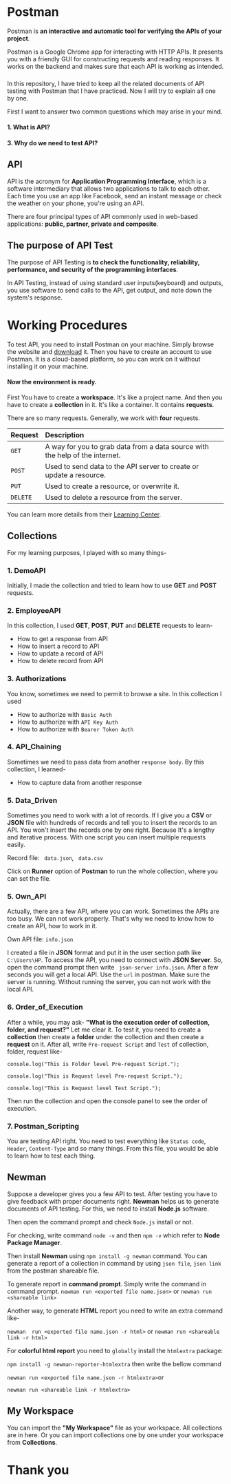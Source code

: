 
# Postman

Postman is **an interactive and automatic tool for verifying the APIs of your project**. 

Postman is a Google Chrome app for interacting with HTTP APIs. It presents you with a friendly GUI for constructing requests and reading responses. It works on the backend and makes sure that each API is working as intended.

###
In this repository, I have tried to keep all the related documents of API testing with Postman that I have practiced. Now I will try to explain all one by one.

First I want to answer two common questions which may arise in your mind.


#### 1. What is API?
#### 3. Why do we need to test API?

## API
API is the acronym for **Application Programming Interface**, which is a software intermediary that allows two applications to talk to each other. Each time you use an app like Facebook, send an instant message or check the weather on your phone, you're using an API.

There are four principal types of API commonly used in web-based applications: **public, partner, private and composite**.


##  The purpose of API Test
The purpose of API Testing is **to check the functionality, reliability, performance, and security of the programming interfaces**. 

In API Testing, instead of using standard user inputs(keyboard) and outputs, you use software to send calls to the API, get output, and note down the system's response.

# Working Procedures
To test API, you need to install Postman on your machine. Simply browse the website and [download](https://www.postman.com/downloads/) it. Then you have to create an account to use Postman. It is a cloud-based platform, so you can work on it without installing it on your machine.

#### Now the environment is ready.
First You have to create a **workspace**. It's like a project name. And then you have to create a **collection** in it. It's like a container. It contains **requests**.

There are so many requests. Generally, we work with **four** requests.


| Request | Description                       |
| :-------- | :-------------------------------- |
| `GET`       | A way for you to grab data from a data source with the help of the internet. |
| `POST`       | Used to send data to the API server to create or update a resource.|
| `PUT`       | Used to create a resource, or overwrite it.|
| `DELETE`       | Used to delete a resource from the server.|

You can learn more details from their [Learning Center](https://learning.postman.com/docs/getting-started/introduction/).

## Collections
 For my learning purposes, I played with so many things-
### 1. DemoAPI
Initially, I made the collection and tried to learn how to use **GET** and **POST** requests.

### 2. EmployeeAPI
In this collection, I used **GET**, **POST**, **PUT** and **DELETE** requests to learn-

- How to get a response from API
- How to insert a record to API
- How to update a record of API
- How to delete record from API


### 3. Authorizations
You know, sometimes we need to permit to browse a site. In this collection I used
- How to authorize with ```Basic Auth```
- How to authorize with ```API Key Auth```
- How to authorize with ```Bearer Token Auth```

### 4. API_Chaining
Sometimes we need to pass data from another ```response body```. By this collection, I learned-
- How to capture data from another response

### 5. Data_Driven
Sometimes you need to work with a lot of records. If I give you a **CSV** or **JSON** file with hundreds of records and tell you to insert the records to an API. You won't insert the records one by one right. Because It's a lengthy and iterative process. With one script you can insert multiple requests easily.

Record file:
``` data.json```, 
``` data.csv```

Click on **Runner** option of **Postman** to run the whole collection, where you can set the file.

### 5. Own_API
Actually, there are a few API, where you can work. Sometimes the APIs are too busy. We can not work properly. That's why we need to know how to create an API, how to work in it.

Own API file: ```info.json```

I created a file in **JSON** format and put it in the user section path like ```C:\Users\HP```. To access the API, you need to connect with **JSON Server**. So, open the command prompt then write ``` json-server info.json```. After a few seconds you will get a local API. Use the ```url``` in postman. Make sure the server is running. Without running the server, you can not work with the local API.

### 6. Order_of_Execution
After a while, you may ask- **"What is the execution order of collection, folder, and request?"** Let me clear it. To test it, you need to create a **collection** then create a **folder** under the collection and then create a **request** on it.
After all, write ```Pre-request Script``` and ```Test``` of collection, folder, request like-

```console.log("This is Folder level Pre-request Script.");```

```console.log("This is Request level Pre-request Script.");```

```console.log("This is Request level Test Script.");```

Then run the collection and open the console panel to see the order of execution.

### 7. Postman_Scripting
You are testing API right. You need to test everything like ```Status code```, ```Header```, ```Content-Type``` and so many things. From this file, you would be able to learn how to test each thing. 


## Newman

Suppose a developer gives you a few API to test. After testing you have to give feedback with proper documents right. **Newman** helps us to generate documents of API testing.
For this, we need to install **Node.js** software.

Then open the command prompt and check ```Node.js``` install or not.

For checking, write command ```node -v``` and then ```npm -v``` which refer to **Node Package Manager**.

Then install **Newman** using ```npm install -g newman``` command.
You can generate a report of a collection in command by using ```json file```, ```json link``` from the postman shareable file.

To generate report in **command prompt**. Simply write the command in command prompt.
```newman run <exported file name.json>``` or
```newman run <shareable link>```

Another way, to generate **HTML** report you need to write an extra command like-

```newman  run <exported file name.json -r html>``` or
```newman run <shareable link -r html>```

For **colorful html report** you need to ```globally``` install the ```htmlextra``` package:

```npm install -g newman-reporter-htmlextra```
then write the bellow command

```newman run <exported file name.json -r htmlextra>```or

```newman run <shareable link -r htmlextra>```

## My Workspace
You can import the **"My Workspace"** file as your workspace. All collections are in here.
Or you can import collections one by one under your workspace from **Collections**.


# Thank you
